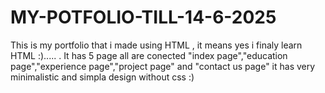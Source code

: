 # MY-POTFOLIO-TILL-14-6-2025
This is my portfolio that i made using HTML , it means yes i finaly learn HTML :)..... . It has 5 page all are conected "index page","education page","experience page","project page" and "contact us page" it has very minimalistic and simpla design without css :)
